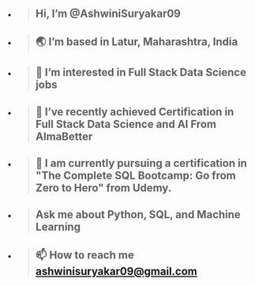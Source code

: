    
- > ## Hi, I’m @AshwiniSuryakar09
- > ## 🌏 I’m based in Latur, Maharashtra, India
- > ## 👀 I’m interested in Full Stack Data Science jobs
- > ## 🌱 I’ve recently achieved Certification in Full Stack Data Science and AI From AlmaBetter
- > ## 🌱 I am currently pursuing a certification in "The Complete SQL Bootcamp: Go from Zero to Hero" from Udemy.
- > ## Ask me about Python, SQL, and Machine Learning
- > ## 📫 How to reach me ashwinisuryakar09@gmail.com



<!---
AshwiniSuryakar09/AshwiniSuryakar09 is a ✨ special ✨ repository because its `README.md` (this file) appears on your GitHub profile.
You can click the Preview link to take a look at your changes.
--->
